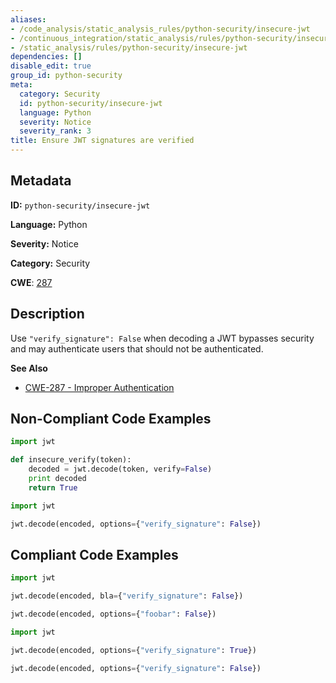 ```yaml
---
aliases:
- /code_analysis/static_analysis_rules/python-security/insecure-jwt
- /continuous_integration/static_analysis/rules/python-security/insecure-jwt
- /static_analysis/rules/python-security/insecure-jwt
dependencies: []
disable_edit: true
group_id: python-security
meta:
  category: Security
  id: python-security/insecure-jwt
  language: Python
  severity: Notice
  severity_rank: 3
title: Ensure JWT signatures are verified
---
```

<!--  SOURCED FROM https://github.com/DataDog/datadog-static-analyzer-rule-docs -->


## Metadata
**ID:** `python-security/insecure-jwt`

**Language:** Python

**Severity:** Notice

**Category:** Security

**CWE**: [287](https://cwe.mitre.org/data/definitions/287.html)

## Description
Use `"verify_signature": False` when decoding a JWT bypasses security and may authenticate users that should not be authenticated.

**See Also**

 - [CWE-287 - Improper Authentication](https://cwe.mitre.org/data/definitions/287.html)

## Non-Compliant Code Examples
```python
import jwt

def insecure_verify(token):
    decoded = jwt.decode(token, verify=False)
    print decoded
    return True

```

```python
import jwt

jwt.decode(encoded, options={"verify_signature": False})

```

## Compliant Code Examples
```python
import jwt

jwt.decode(encoded, bla={"verify_signature": False})

jwt.decode(encoded, options={"foobar": False})

```

```python
import jwt

jwt.decode(encoded, options={"verify_signature": True})
```

```python
jwt.decode(encoded, options={"verify_signature": False})
```
